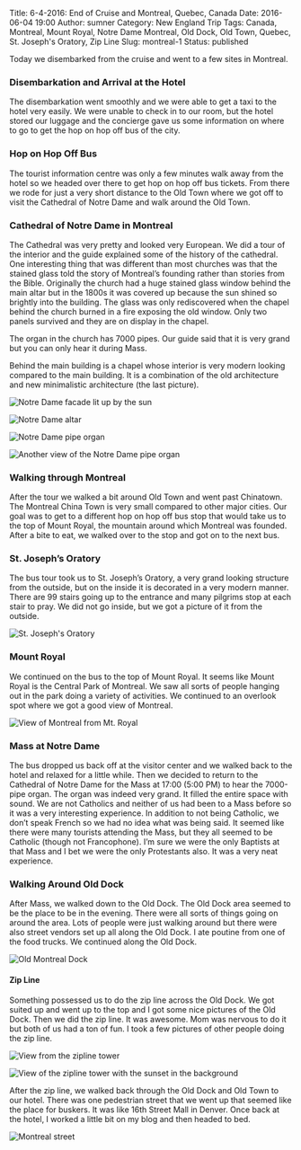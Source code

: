 Title: 6-4-2016: End of Cruise and Montreal, Quebec, Canada
Date: 2016-06-04 19:00
Author: sumner
Category: New England Trip
Tags: Canada, Montreal, Mount Royal, Notre Dame Montreal, Old Dock, Old Town, Quebec, St. Joseph's Oratory, Zip Line
Slug: montreal-1
Status: published

Today we disembarked from the cruise and went to a few sites in
Montreal.

### Disembarkation and Arrival at the Hotel

The disembarkation went smoothly and we were able to get a taxi to the
hotel very easily. We were unable to check in to our room, but the hotel
stored our luggage and the concierge gave us some information on where
to go to get the hop on hop off bus of the city.

### Hop on Hop Off Bus

The tourist information centre was only a few minutes walk away from the
hotel so we headed over there to get hop on hop off bus tickets. From
there we rode for just a very short distance to the Old Town where we
got off to visit the Cathedral of Notre Dame and walk around the Old
Town.

### Cathedral of Notre Dame in Montreal

The Cathedral was very pretty and looked very European. We did a tour of
the interior and the guide explained some of the history of the
cathedral. One interesting thing that was different than most churches
was that the stained glass told the story of Montreal’s founding rather
than stories from the Bible. Originally the church had a huge stained
glass window behind the main altar but in the 1800s it was covered up
because the sun shined so brightly into the building. The glass was only
rediscovered when the chapel behind the church burned in a fire exposing
the old window. Only two panels survived and they are on display in the
chapel.

The organ in the church has 7000 pipes. Our guide said that it is very
grand but you can only hear it during Mass.

Behind the main building is a chapel whose interior is very modern
looking compared to the main building. It is a combination of the old
architecture and new minimalistic architecture (the last picture).

![Notre Dame facade lit up by the sun]({static}/images/new-england-trip/notre-dame1.jpg)

![Notre Dame altar]({static}/images/new-england-trip/notre-dame2.jpg)

![Notre Dame pipe organ]({static}/images/new-england-trip/notre-dame3.jpg)

![Another view of the Notre Dame pipe organ]({static}/images/new-england-trip/notre-dame4.jpg)

### Walking through Montreal

After the tour we walked a bit around Old Town and went past Chinatown.
The Montreal China Town is very small compared to other major cities.
Our goal was to get to a different hop on hop off bus stop that would
take us to the top of Mount Royal, the mountain around which Montreal
was founded. After a bite to eat, we walked over to the stop and got on
to the next bus.

### St. Joseph’s Oratory

The bus tour took us to St. Joseph’s Oratory, a very grand looking
structure from the outside, but on the inside it is decorated in a very
modern manner. There are 99 stairs going up to the entrance and many
pilgrims stop at each stair to pray. We did not go inside, but we got a
picture of it from the outside.

![St. Joseph's Oratory]({static}/images/new-england-trip/st-josephs-oratory.jpg)

### Mount Royal

We continued on the bus to the top of Mount Royal. It seems like Mount
Royal is the Central Park of Montreal. We saw all sorts of people
hanging out in the park doing a variety of activities. We continued to
an overlook spot where we got a good view of Montreal.

![View of Montreal from Mt. Royal]({static}/images/new-england-trip/mt-royal.jpg)

### Mass at Notre Dame

The bus dropped us back off at the visitor center and we walked back to
the hotel and relaxed for a little while. Then we decided to return to
the Cathedral of Notre Dame for the Mass at 17:00 (5:00 PM) to hear the
7000-pipe organ. The organ was indeed very grand. It filled the entire
space with sound. We are not Catholics and neither of us had been to a
Mass before so it was a very interesting experience. In addition to not
being Catholic, we don’t speak French so we had no idea what was being
said. It seemed like there were many tourists attending the Mass, but
they all seemed to be Catholic (though not Francophone). I’m sure we
were the only Baptists at that Mass and I bet we were the only
Protestants also. It was a very neat experience.

### Walking Around Old Dock

After Mass, we walked down to the Old Dock. The Old Dock area seemed to
be the place to be in the evening. There were all sorts of things going
on around the area. Lots of people were just walking around but there
were also street vendors set up all along the Old Dock. I ate poutine
from one of the food trucks. We continued along the Old Dock.

![Old Montreal Dock]({static}/images/new-england-trip/old-dock.jpg)

#### Zip Line

Something possessed us to do the zip line across the Old Dock. We got
suited up and went up to the top and I got some nice pictures of the Old
Dock. Then we did the zip line. It was awesome. Mom was nervous to do it
but both of us had a ton of fun. I took a few pictures of other people
doing the zip line.

![View from the zipline tower]({static}/images/new-england-trip/zipline.jpg)

![View of the zipline tower with the sunset in the background]({static}/images/new-england-trip/zipline1.jpg)

After the zip line, we walked back through the Old Dock and Old Town to
our hotel. There was one pedestrian street that we went up that seemed
like the place for buskers. It was like 16th Street Mall in Denver. Once
back at the hotel, I worked a little bit on my blog and then headed to
bed.

![Montreal street]({static}/images/new-england-trip/montreal1.jpg)

